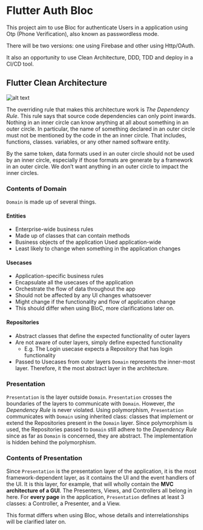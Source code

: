 # Flutter Auth Bloc

This project aim to use Bloc for authenticate Users in a application using Otp (Phone Verification), also known as passwordless mode.

There will be two versions: one using Firebase and other using Http/OAuth.

It also an opportunity to use Clean Architecture, DDD, TDD and deploy in a CI/CD tool.

## Flutter Clean Architecture

![alt text](https://blog.cleancoder.com/uncle-bob/images/2012-08-13-the-clean-architecture/CleanArchitecture.jpg "source: https://blog.cleancoder.com/uncle-bob/2012/08/13/the-clean-architecture.html
")

The overriding rule that makes this architecture work is *The Dependency Rule*. This rule says that source code dependencies can only point inwards. Nothing in an inner circle can know anything at all about something in an outer circle. In particular, the name of something declared in an outer circle must not be mentioned by the code in the an inner circle. That includes, functions, classes. variables, or any other named software entity.

By the same token, data formats used in an outer circle should not be used by an inner circle, especially if those formats are generate by a framework in an outer circle. We don’t want anything in an outer circle to impact the inner circles.

### Contents of Domain
`Domain` is made up of several things.

#### Entities
- Enterprise-wide business rules
- Made up of classes that can contain methods
- Business objects of the application
Used application-wide
- Least likely to change when something in the application changes
#### Usecases
- Application-specific business rules
- Encapsulate all the usecases of the application
- Orchestrate the flow of data throughout the app
- Should not be affected by any UI changes whatsoever
- Might change if the functionality and flow of application change
- This should differ when using BloC, more clarifications later on.
#### Repositories
- Abstract classes that define the expected functionality of outer layers
- Are not aware of outer layers, simply define expected functionality
    - E.g. The Login usecase expects a Repository that has login functionality
- Passed to Usecases from outer layers
`Domain` represents the inner-most layer. Therefore, it the most abstract layer in the architecture.

### Presentation

`Presentation` is the layer outside `Domain`. `Presentation` crosses the boundaries of the layers to communicate with `Domain`. However, *the Dependency Rule* is never violated. Using polymorphism, `Presentation` communicates with `Domain` using inherited class: classes that implement or extend the Repositories present in the `Domain` layer. Since polymorphism is used, the Repositories passed to `Domain` still adhere to the *Dependency Rule* since as far as `Domain` is concerned, they are abstract. The implementation is hidden behind the polymorphism.

### Contents of Presentation
Since `Presentation` is the presentation layer of the application, it is the most framework-dependent layer, as it contains the UI and the event handlers of the UI.  It is this layer, for example, that will wholly contain the **MVC architecture of a GUI**. The Presenters, Views, and Controllers all belong in here. For **every page** in the application, `Presentation` defines at least 3 classes: a Controller, a Presenter, and a View.

This format differs when using Bloc, whose details and interrelationships will be clarified later on.

